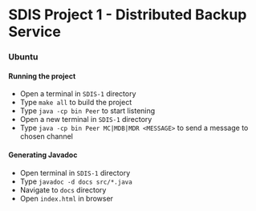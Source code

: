 # SDIS Project 1 - Distributed Backup Service

### Ubuntu

#### Running the project

* Open a terminal in ``SDIS-1`` directory
* Type ``make all`` to build the project
* Type ``java -cp bin Peer`` to start listening
* Open a new terminal in ``SDIS-1`` directory
* Type ``java -cp bin Peer MC|MDB|MDR <MESSAGE>`` to send a message to chosen channel

#### Generating Javadoc

* Open terminal in ``SDIS-1`` directory
* Type ``javadoc -d docs src/*.java``
* Navigate to ``docs`` directory
* Open ``index.html`` in browser
